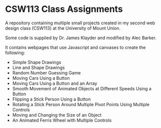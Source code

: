 # CSW113 Class Assignments

A repository containing multiple small projects created in my second web design class (CSW113) at the University of Mount Union.

Some code is supplied by Dr. James Klayder and modified by Alec Barker.

It contains webpages that use Javascript and canvases to create the following:
- Simple Shape Drawings
- Line and Shape Drawings
- Random Number Guessing Game
- Moving Cars Using a Button
- Moving Cars Using a Button and an Array
- Smooth Movement of Animated Objects at Different Speeds Using a Button
- Flipping a Stick Person Using a Button
- Rotating a Stick Person Around Multiple Pivot Points Using Multiple Controls
- Moving and Changing the Size of an Object
- An Animated Ferris Wheel with Multiple Controls
